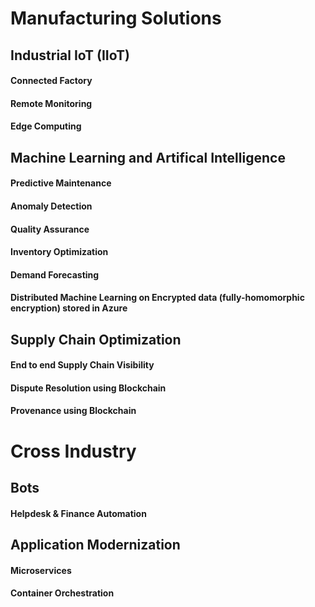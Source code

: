 # Manufacturing Solutions

## Industrial IoT (IIoT)

#### Connected Factory

#### Remote Monitoring

#### Edge Computing


## Machine Learning and Artifical Intelligence

#### Predictive Maintenance

#### Anomaly Detection

#### Quality Assurance

#### Inventory Optimization 

#### Demand Forecasting

#### Distributed Machine Learning on Encrypted data (fully-homomorphic encryption) stored in Azure


## Supply Chain Optimization

#### End to end Supply Chain Visibility

#### Dispute Resolution using Blockchain

#### Provenance using Blockchain



# Cross Industry

## Bots

#### Helpdesk & Finance Automation


## Application Modernization

#### Microservices

#### Container Orchestration


